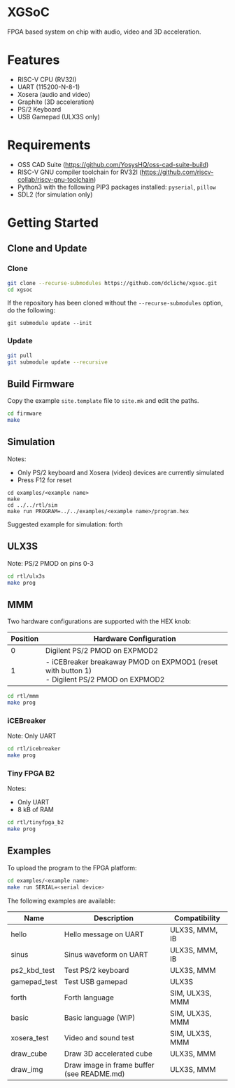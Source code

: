 # XGSoC 

FPGA based system on chip with audio, video and 3D acceleration.

# Features

- RISC-V CPU (RV32I)
- UART (115200-N-8-1)
- Xosera (audio and video)
- Graphite (3D acceleration)
- PS/2 Keyboard
- USB Gamepad (ULX3S only)

# Requirements

- OSS CAD Suite (https://github.com/YosysHQ/oss-cad-suite-build)
- RISC-V GNU compiler toolchain for RV32I (https://github.com/riscv-collab/riscv-gnu-toolchain)
- Python3 with the following PIP3 packages installed: `pyserial`, `pillow`
- SDL2 (for simulation only)

# Getting Started

## Clone and Update

### Clone

```bash
git clone --recurse-submodules https://github.com/dcliche/xgsoc.git
cd xgsoc
```

If the repository has been cloned without the `--recurse-submodules` option, do the following:
```
git submodule update --init
```

### Update

```bash
git pull
git submodule update --recursive
```

## Build Firmware

Copy the example `site.template` file to `site.mk` and edit the paths.

```bash
cd firmware
make
```

## Simulation

Notes:
- Only PS/2 keyboard and Xosera (video) devices are currently simulated
- Press F12 for reset

```
cd examples/<example name>
make
cd ../../rtl/sim
make run PROGRAM=../../examples/<example name>/program.hex
```

Suggested example for simulation: forth

## ULX3S

Note: PS/2 PMOD on pins 0-3

```bash
cd rtl/ulx3s
make prog
```

## MMM

Two hardware configurations are supported with the HEX knob:

| Position  | Hardware Configuration                                                        |
| --------- | -------------------------------------------------------------------------------
| 0         | Digilent PS/2 PMOD on EXPMOD2                                                 |
| 1         | - iCEBreaker breakaway PMOD on EXPMOD1 (reset with button 1)<br>- Digilent PS/2 PMOD on EXPMOD2 |

```bash
cd rtl/mmm
make prog
```

### iCEBreaker

Note: Only UART

```bash
cd rtl/icebreaker
make prog
```

### Tiny FPGA B2

Notes:
 - Only UART
 - 8 kB of RAM

```bash
cd rtl/tinyfpga_b2
make prog
```

## Examples

To upload the program to the FPGA platform:

```bash
cd examples/<example name>
make run SERIAL=<serial device>
```

The following examples are available:

| Name         | Description                                 | Compatibility    |
| ------------ | ------------------------------------------- | ---------------- |
| hello        | Hello message on UART                       | ULX3S, MMM, IB   |
| sinus        | Sinus waveform on UART                      | ULX3S, MMM, IB   |
| ps2_kbd_test | Test PS/2 keyboard                          | ULX3S, MMM       |
| gamepad_test | Test USB gamepad                            | ULX3S            |
| forth        | Forth language                              | SIM, ULX3S, MMM  |
| basic        | Basic language (WIP)                        | SIM, ULX3S, MMM  |
| xosera_test  | Video and sound test                        | SIM, ULX3S, MMM  |
| draw_cube    | Draw 3D accelerated cube                    | ULX3S, MMM       |
| draw_img     | Draw image in frame buffer (see README.md)  | ULX3S, MMM       |

